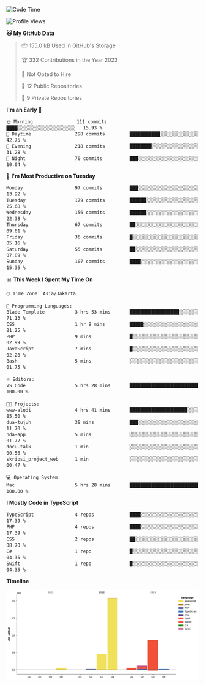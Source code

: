 <!--START_SECTION:waka-->
![Code Time](http://img.shields.io/badge/Code%20Time-245%20hrs%2046%20mins-blue)

![Profile Views](http://img.shields.io/badge/Profile%20Views-0-blue)

**🐱 My GitHub Data** 

> 📦 155.0 kB Used in GitHub's Storage 
 > 
> 🏆 332 Contributions in the Year 2023
 > 
> 🚫 Not Opted to Hire
 > 
> 📜 12 Public Repositories 
 > 
> 🔑 9 Private Repositories 
 > 
**I'm an Early 🐤** 

```text
🌞 Morning                111 commits         ████░░░░░░░░░░░░░░░░░░░░░   15.93 % 
🌆 Daytime                298 commits         ███████████░░░░░░░░░░░░░░   42.75 % 
🌃 Evening                218 commits         ████████░░░░░░░░░░░░░░░░░   31.28 % 
🌙 Night                  70 commits          ███░░░░░░░░░░░░░░░░░░░░░░   10.04 % 
```
📅 **I'm Most Productive on Tuesday** 

```text
Monday                   97 commits          ███░░░░░░░░░░░░░░░░░░░░░░   13.92 % 
Tuesday                  179 commits         ██████░░░░░░░░░░░░░░░░░░░   25.68 % 
Wednesday                156 commits         ██████░░░░░░░░░░░░░░░░░░░   22.38 % 
Thursday                 67 commits          ██░░░░░░░░░░░░░░░░░░░░░░░   09.61 % 
Friday                   36 commits          █░░░░░░░░░░░░░░░░░░░░░░░░   05.16 % 
Saturday                 55 commits          ██░░░░░░░░░░░░░░░░░░░░░░░   07.89 % 
Sunday                   107 commits         ████░░░░░░░░░░░░░░░░░░░░░   15.35 % 
```


📊 **This Week I Spent My Time On** 

```text
🕑︎ Time Zone: Asia/Jakarta

💬 Programming Languages: 
Blade Template           3 hrs 53 mins       ██████████████████░░░░░░░   71.13 % 
CSS                      1 hr 9 mins         █████░░░░░░░░░░░░░░░░░░░░   21.25 % 
PHP                      9 mins              █░░░░░░░░░░░░░░░░░░░░░░░░   02.99 % 
JavaScript               7 mins              █░░░░░░░░░░░░░░░░░░░░░░░░   02.28 % 
Bash                     5 mins              ░░░░░░░░░░░░░░░░░░░░░░░░░   01.75 % 

🔥 Editors: 
VS Code                  5 hrs 28 mins       █████████████████████████   100.00 % 

🐱‍💻 Projects: 
www-aludi                4 hrs 41 mins       █████████████████████░░░░   85.50 % 
dua-tujuh                38 mins             ███░░░░░░░░░░░░░░░░░░░░░░   11.70 % 
nda-app                  5 mins              ░░░░░░░░░░░░░░░░░░░░░░░░░   01.77 % 
docu-talk                1 min               ░░░░░░░░░░░░░░░░░░░░░░░░░   00.56 % 
skripsi_project_web      1 min               ░░░░░░░░░░░░░░░░░░░░░░░░░   00.47 % 

💻 Operating System: 
Mac                      5 hrs 28 mins       █████████████████████████   100.00 % 
```

**I Mostly Code in TypeScript** 

```text
TypeScript               4 repos             ████░░░░░░░░░░░░░░░░░░░░░   17.39 % 
PHP                      4 repos             ████░░░░░░░░░░░░░░░░░░░░░   17.39 % 
CSS                      2 repos             ██░░░░░░░░░░░░░░░░░░░░░░░   08.70 % 
C#                       1 repo              █░░░░░░░░░░░░░░░░░░░░░░░░   04.35 % 
Swift                    1 repo              █░░░░░░░░░░░░░░░░░░░░░░░░   04.35 % 
```



**Timeline**

![Lines of Code chart](https://raw.githubusercontent.com/brstreet2/brstreet2/main/assets/bar_graph.png)


<!--END_SECTION:waka-->
